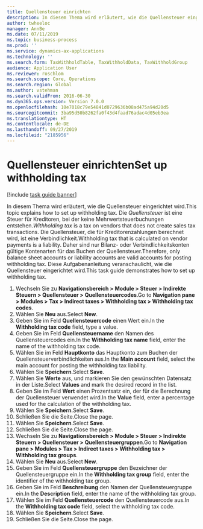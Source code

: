 ```yaml
---
title: Quellensteuer einrichten
description: In diesem Thema wird erläutert, wie die Quellensteuer eingerichtet wird.
author: twheeloc
manager: AnnBe
ms.date: 07/11/2019
ms.topic: business-process
ms.prod: ''
ms.service: dynamics-ax-applications
ms.technology: ''
ms.search.form: TaxWithholdTable, TaxWithholdData, TaxWithholdGroup
audience: Application User
ms.reviewer: roschlom
ms.search.scope: Core, Operations
ms.search.region: Global
ms.author: vstehman
ms.search.validFrom: 2016-06-30
ms.dyn365.ops.version: Version 7.0.0
ms.openlocfilehash: 10e7018c79e54841d0729636b08ad475a94d20d5
ms.sourcegitcommit: 3ba95d50b8262fa0f43d4faad76adac4d05eb3ea
ms.translationtype: HT
ms.contentlocale: de-DE
ms.lasthandoff: 09/27/2019
ms.locfileid: "2185956"
---
```

# <a name="set-up-withholding-tax"></a><span data-ttu-id="6331e-103">Quellensteuer einrichten</span><span class="sxs-lookup"><span data-stu-id="6331e-103">Set up withholding tax</span></span>

[!include [task guide banner](../../includes/task-guide-banner.md)]

<span data-ttu-id="6331e-104">In diesem Thema wird erläutert, wie die Quellensteuer eingerichtet wird.</span><span class="sxs-lookup"><span data-stu-id="6331e-104">This topic explains how to set up withholding tax.</span></span> <span data-ttu-id="6331e-105">Die *Quellensteuer* ist eine Steuer für Kreditoren, bei der keine Mehrwertsteuerbuchungen entstehen.</span><span class="sxs-lookup"><span data-stu-id="6331e-105">*Withholding tax* is a tax on vendors that does not create sales tax transactions.</span></span> <span data-ttu-id="6331e-106">Die Quellensteuer, die für Kreditorenzahlungen berechnet wird, ist eine Verbindlichkeit.</span><span class="sxs-lookup"><span data-stu-id="6331e-106">Withholding tax that is calculated on vendor payments is a liability.</span></span> <span data-ttu-id="6331e-107">Daher sind nur Bilanz- oder Verbindlichkeitskonten gültige Kontenarten für das Buchen der Quellensteuer.</span><span class="sxs-lookup"><span data-stu-id="6331e-107">Therefore, only balance sheet accounts or liability accounts are valid accounts for posting withholding tax.</span></span> <span data-ttu-id="6331e-108">Diese Aufgabenanleitung veranschaulicht, wie die Quellensteuer eingerichtet wird.</span><span class="sxs-lookup"><span data-stu-id="6331e-108">This task guide demonstrates how to set up withholding tax.</span></span>

1. <span data-ttu-id="6331e-109">Wechseln Sie zu **Navigationsbereich > Module > Steuer > Indirekte Steuern > Quellensteuer > Quellensteuercodes**.</span><span class="sxs-lookup"><span data-stu-id="6331e-109">Go to **Navigation pane > Modules > Tax > Indirect taxes > Withholding tax > Withholding tax codes**.</span></span>
2. <span data-ttu-id="6331e-110">Wählen Sie **Neu** aus.</span><span class="sxs-lookup"><span data-stu-id="6331e-110">Select **New**.</span></span>
3. <span data-ttu-id="6331e-111">Geben Sie im Feld **Quellensteuercode** einen Wert ein.</span><span class="sxs-lookup"><span data-stu-id="6331e-111">In the **Withholding tax code** field, type a value.</span></span>
4. <span data-ttu-id="6331e-112">Geben Sie im Feld **Quellensteuername** den Namen des Quellensteuercodes ein.</span><span class="sxs-lookup"><span data-stu-id="6331e-112">In the **Withholding tax name** field, enter the name of the withholding tax code.</span></span>
5. <span data-ttu-id="6331e-113">Wählen Sie im Feld **Hauptkonto** das Hauptkonto zum Buchen der Quellensteuerverbindlichkeiten aus.</span><span class="sxs-lookup"><span data-stu-id="6331e-113">In the **Main account** field, select the main account for posting the withholding tax liability.</span></span>
6. <span data-ttu-id="6331e-114">Wählen Sie **Speichern**.</span><span class="sxs-lookup"><span data-stu-id="6331e-114">Select **Save**.</span></span>
7. <span data-ttu-id="6331e-115">Wählen Sie **Werte** aus, und markieren Sie den gewünschten Datensatz in der Liste.</span><span class="sxs-lookup"><span data-stu-id="6331e-115">Select **Values** and mark the desired record in the list.</span></span>
8. <span data-ttu-id="6331e-116">Geben Sie im Feld **Wert** einen Prozentsatz ein, der für die Berechnung der Quellensteuer verwendet wird.</span><span class="sxs-lookup"><span data-stu-id="6331e-116">In the **Value** field, enter a percentage used for the calculation of the withholding tax.</span></span>
9. <span data-ttu-id="6331e-117">Wählen Sie **Speichern**.</span><span class="sxs-lookup"><span data-stu-id="6331e-117">Select **Save**.</span></span>
10. <span data-ttu-id="6331e-118">Schließen Sie die Seite.</span><span class="sxs-lookup"><span data-stu-id="6331e-118">Close the page.</span></span>
11. <span data-ttu-id="6331e-119">Wählen Sie **Speichern**.</span><span class="sxs-lookup"><span data-stu-id="6331e-119">Select **Save**.</span></span>
12. <span data-ttu-id="6331e-120">Schließen Sie die Seite.</span><span class="sxs-lookup"><span data-stu-id="6331e-120">Close the page.</span></span>
13. <span data-ttu-id="6331e-121">Wechseln Sie zu **Navigationsbereich > Module > Steuer > Indirekte Steuern > Quellensteuer > Quellensteuergruppen**.</span><span class="sxs-lookup"><span data-stu-id="6331e-121">Go to **Navigation pane > Modules > Tax > Indirect taxes > Withholding tax > Withholding tax groups**.</span></span>
14. <span data-ttu-id="6331e-122">Wählen Sie **Neu** aus.</span><span class="sxs-lookup"><span data-stu-id="6331e-122">Select **New**.</span></span>
15. <span data-ttu-id="6331e-123">Geben Sie im Feld **Quellensteuergruppe** den Bezeichner der Quellensteuergruppe ein.</span><span class="sxs-lookup"><span data-stu-id="6331e-123">In the **Withholding tax group** field, enter the identifier of the withholding tax group.</span></span>
16. <span data-ttu-id="6331e-124">Geben Sie im Feld **Beschreibung** den Namen der Quellensteuergruppe ein.</span><span class="sxs-lookup"><span data-stu-id="6331e-124">In the **Description** field, enter the name of the withholding tax group.</span></span>
17. <span data-ttu-id="6331e-125">Wählen Sie im Feld **Quellensteuercode** den Quellensteuercode aus.</span><span class="sxs-lookup"><span data-stu-id="6331e-125">In the **Withholding tax code** field, select the withholding tax code.</span></span>
18. <span data-ttu-id="6331e-126">Wählen Sie **Speichern**.</span><span class="sxs-lookup"><span data-stu-id="6331e-126">Select **Save**.</span></span>
19. <span data-ttu-id="6331e-127">Schließen Sie die Seite.</span><span class="sxs-lookup"><span data-stu-id="6331e-127">Close the page.</span></span>

